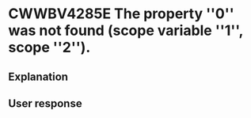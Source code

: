 # CWWBV4285E The property ''0'' was not found (scope variable ''1'', scope ''2'').

## Explanation

## User response